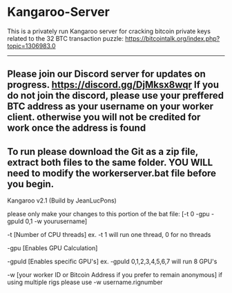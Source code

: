 # Kangaroo-Server

This is a privately run Kangaroo server for cracking bitcoin private keys related to the 32 BTC transaction puzzle: https://bitcointalk.org/index.php?topic=1306983.0

-----------------------------------------------------------------------------------------------------------------------------------------------------------------------------------
Please join our Discord server for updates on progress. https://discord.gg/DjMksx8wqr
If you do not join the discord, please use your preffered BTC address as your username on your worker client. otherwise you will not be credited for work once the address is found
-----------------------------------------------------------------------------------------------------------------------------------------------------------------------------------
To run please download the Git as a zip file, extract both files to the same folder. YOU WILL need to modify the workerserver.bat file before you begin.
-----------------------------------------------------------------------------------------------------------------------------------------------------------------------------------

Kangaroo v2.1 (Build by JeanLucPons)

please only make your changes to this portion of the bat file: [-t 0 -gpu -gpuId 0,1 -w yourusername]

-t [Number of CPU threads] ex. -t 1 will run one thread, 0 for no threads

-gpu [Enables GPU Calculation]

-gpuId [Enables specific GPU's] ex. -gpuId 0,1,2,3,4,5,6,7 will run 8 GPU's

-w [your worker ID or Bitcoin Address if you prefer to remain anonymous] if using multiple rigs please use -w username.rignumber
